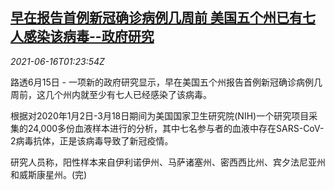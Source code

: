 <!--1623807062000-->
[早在报告首例新冠确诊病例几周前 美国五个州已有七人感染该病毒--政府研究](https://cn.reuters.com/article/usa-covid-study-0615-tues-idCNKCS2DS036)
------

<div><i>2021-06-16T01:23:54Z</i></div><p>路透6月15日 - 一项新的政府研究显示，早在美国五个州报告首例新冠确诊病例几周前，这几个州内就至少有七人已经感染了该病毒。</p><p>根据对2020年1月2日-3月18日期间为美国国家卫生研究院(NIH)一个研究项目采集的24,000多份血液样本进行的分析，其中七名参与者的血液中存在SARS-CoV-2病毒抗体，正是该病毒导致了新冠疫情。</p><p>研究人员称，阳性样本来自伊利诺伊州、马萨诸塞州、密西西比州、宾夕法尼亚州和威斯康星州。(完)</p>
